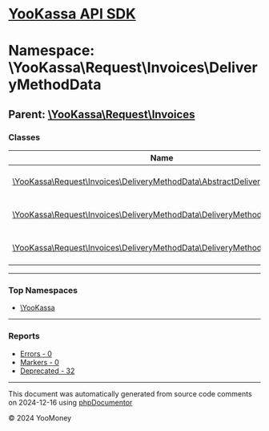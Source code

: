 # [YooKassa API SDK](../home.md)

# Namespace: \YooKassa\Request\Invoices\DeliveryMethodData

## Parent: [\YooKassa\Request\Invoices](../namespaces/yookassa-request-invoices.md)

### Classes

| Name | Summary |
| ---- | ------- |
| [\YooKassa\Request\Invoices\DeliveryMethodData\AbstractDeliveryMethodData](../classes/YooKassa-Request-Invoices-DeliveryMethodData-AbstractDeliveryMethodData.md) | Класс, представляющий модель DeliveryMethodDataSelfAllOf. |
| [\YooKassa\Request\Invoices\DeliveryMethodData\DeliveryMethodDataFactory](../classes/YooKassa-Request-Invoices-DeliveryMethodData-DeliveryMethodDataFactory.md) | Класс, представляющий модель PaymentMethodFactory. |
| [\YooKassa\Request\Invoices\DeliveryMethodData\DeliveryMethodDataSelf](../classes/YooKassa-Request-Invoices-DeliveryMethodData-DeliveryMethodDataSelf.md) | Класс, представляющий модель DeliveryMethodDataSelf. |

---

### Top Namespaces

* [\YooKassa](../namespaces/yookassa.md)

---

### Reports
* [Errors - 0](../reports/errors.md)
* [Markers - 0](../reports/markers.md)
* [Deprecated - 32](../reports/deprecated.md)

---

This document was automatically generated from source code comments on 2024-12-16 using [phpDocumentor](http://www.phpdoc.org/)

&copy; 2024 YooMoney